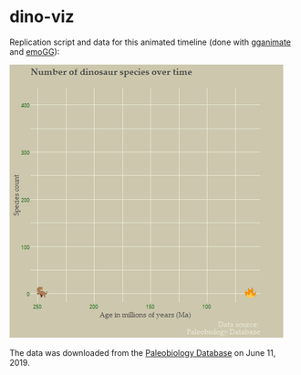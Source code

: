 # dino-viz

Replication script and data for this animated timeline (done with [gganimate](https://github.com/thomasp85/gganimate) and [emoGG](https://github.com/dill/emoGG)):

![Dino timeline](https://raw.githubusercontent.com/lhehnke/dino-viz/master/dino_timeline.gif)

The data was downloaded from the [Paleobiology Database](https://paleobiodb.org) on June 11, 2019.
